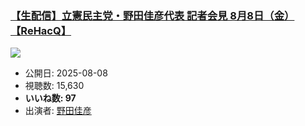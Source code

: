 ### [【生配信】立憲民主党・野田佳彦代表 記者会見 8月8日（金）【ReHacQ】](https://www.youtube.com/watch?v=fAnZy3rYHfI)
[![](https://img.youtube.com/vi/fAnZy3rYHfI/sddefault.jpg)](https://www.youtube.com/watch?v=fAnZy3rYHfI)
-   公開日: 2025-08-08
-   視聴数: 15,630
-   **いいね数: 97**
-   出演者: [野田佳彦](/rehacq_fan/people/野田佳彦 "wikilink")
